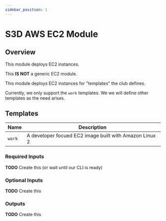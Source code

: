 ```yaml
---
sidebar_position: 1
---
```


# S3D AWS EC2 Module
## Overview
This module deploys EC2 instances.

This **IS NOT** a generic EC2 module.

This module deploys EC2 instances for "templates" the club defines.

Currently, we only support the `work` templates. We we will define other
templates as the need arises.

## Templates
| Name   | Description                                            |
| ------ | ------------------------------------------------------ |
| `work` | A developer focued EC2 image built with Amazon Linux 2 |

### Required Inputs
**TODO** Create this (or wait until our CLI is ready)

### Optional Inputs
**TODO** Create this

### Outputs
**TODO** Create this

[chge]: ./CHANGES.md
[code]: ./CODE-OF-CONDUCT.md
[cont]: ./CONTRIBUTING.md
[lice]: ./LICENSE.md

